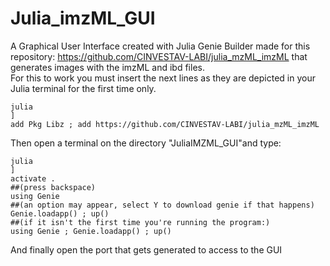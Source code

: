# Julia_imzML_GUI<br />
A Graphical User Interface created with Julia Genie Builder made for this repository: https://github.com/CINVESTAV-LABI/julia_mzML_imzML that generates images with the imzML and ibd files.<br />
For this to work you must insert the next lines as they are depicted in your Julia terminal for the first time only.<br />
```
julia
]
add Pkg Libz ; add https://github.com/CINVESTAV-LABI/julia_mzML_imzML
```
Then open a terminal on the directory "JuliaIMZML_GUI"and type: <br />
```
julia
]
activate .
##(press backspace)
using Genie
##(an option may appear, select Y to download genie if that happens)
Genie.loadapp() ; up()
##(if it isn't the first time you're running the program:)
using Genie ; Genie.loadapp() ; up()
```
And finally open the port that gets generated to access to the GUI<br />
